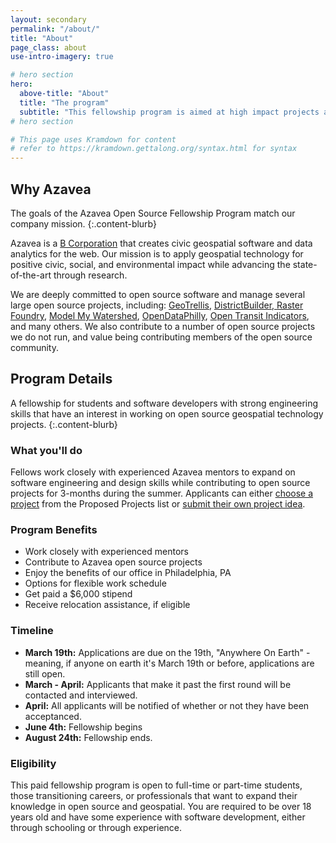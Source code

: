 ```yaml
---
layout: secondary
permalink: "/about/"
title: "About"
page_class: about
use-intro-imagery: true

# hero section
hero:
  above-title: "About"
  title: "The program"
  subtitle: "This fellowship program is aimed at high impact projects and open source contributions."
# hero section

# This page uses Kramdown for content
# refer to https://kramdown.gettalong.org/syntax.html for syntax
---
```


## Why Azavea
The goals of the Azavea Open Source Fellowship Program match our company mission.
{:.content-blurb}

Azavea is a <a href="http://www.bcorporation.net/community/azavea">B Corporation</a> that creates civic geospatial software and data analytics for the web. Our mission is to apply geospatial technology for positive civic, social, and environmental impact while advancing the state-of-the-art through research.

We are deeply committed to open source software and manage several large open source projects, including: <a href="https://geotrellis.io/">GeoTrellis</a>, <a href="http://www.districtbuilder.org/">DistrictBuilder, <a href="https://www.rasterfoundry.com/">Raster Foundry</a>, <a href="https://github.com/WikiWatershed/model-my-watershed">Model My Watershed</a>, <a href="https://www.opendataphilly.org/">OpenDataPhilly</a>, <a href="https://github.com/WorldBank-Transport/open-transit-indicators">Open Transit Indicators</a>, and many others. We also contribute to a number of open source projects we do not run, and value being contributing members of the open source community.

## Program Details
A fellowship for students and software developers with strong engineering skills that have an interest in working on open source geospatial technology projects.
{:.content-blurb}

### What you'll do
Fellows work closely with experienced Azavea mentors to expand on software engineering and design skills while contributing to open source projects for 3-months during the summer. Applicants can either <a href="/projects">choose a project</a> from the Proposed Projects list or <a href="#">submit their own project idea</a>.

### Program Benefits
- Work closely with experienced mentors
- Contribute to Azavea open source projects
- Enjoy the benefits of our office in Philadelphia, PA
- Options for flexible work schedule
- Get paid a $6,000 stipend
- Receive relocation assistance, if eligible

### Timeline
- **March 19th:** Applications are due on the 19th, "Anywhere On Earth" - meaning, if anyone on earth it's March 19th or before, applications are still open.
- **March - April:** Applicants that make it past the first round will be contacted and interviewed.
- **April:** All applicants will be notified of whether or not they have been acceptanced.
- **June 4th:** Fellowship begins
- **August 24th:** Fellowship ends.

### Eligibility
This paid fellowship program is open to full-time or part-time students, those transitioning careers, or professionals that want to expand their knowledge in open source and geospatial. You are required to be over 18 years old and have some experience with software development, either through schooling or through experience.
